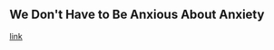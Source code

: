 ## We Don't Have to Be Anxious About Anxiety

[link](https://www.psychologytoday.com/intl/blog/more-feeling/202102/we-dont-have-be-anxious-about-anxiety)
